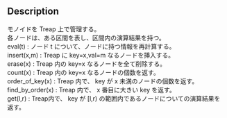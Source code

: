 ## Description
モノイドを Treap 上で管理する。  
各ノードは、ある区間を表し、区間内の演算結果を持つ。    
eval(t) : ノード t について、ノードに持つ情報を再計算する。  
insert(x,m) : Treap に key=x,val=m なるノードを挿入する。  
erase(x) : Treap 内の key=x なるノードを全て削除する。  
count(x) : Treap 内の key=x なるノードの個数を返す。  
order_of_key(x) : Treap 内で、 key が x 未満のノードの個数を返す。  
find_by_order(x) : Treap 内で、 x 番目に大きい key を返す。  
get(l,r) : Treap内で、 key が [l,r) の範囲内であるノードについての演算結果を返す。
